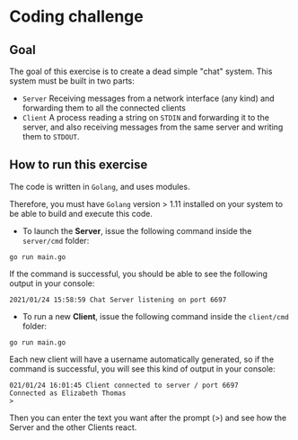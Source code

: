 # Coding challenge

## Goal

The goal of this exercise is to create a dead simple "chat" system. This system must be built in two parts:

* `Server` Receiving messages from a network interface (any kind) and forwarding them to all the connected clients
* `Client` A process reading a string on `STDIN` and forwarding it to the server, and also receiving messages from the same server and writing them to `STDOUT`.

## How to run this exercise

The code is written in `Golang`, and uses modules.

Therefore, you must have `Golang` version > 1.11 installed on your system to be able to build and execute this code.

* To launch the **Server**, issue the following command inside the `server/cmd` folder:
```
go run main.go
```

If the command is successful, you should be able to see the following output in your console:
```
2021/01/24 15:58:59 Chat Server listening on port 6697
```

* To run a new **Client**, issue the following command inside the `client/cmd` folder:
```
go run main.go
```

Each new client will have a username automatically generated, so if the command is successful, you will see this kind of output in your console:
```
021/01/24 16:01:45 Client connected to server / port 6697
Connected as Elizabeth Thomas
>
```

Then you can enter the text you want after the prompt (>) and see how the Server and the other Clients react.